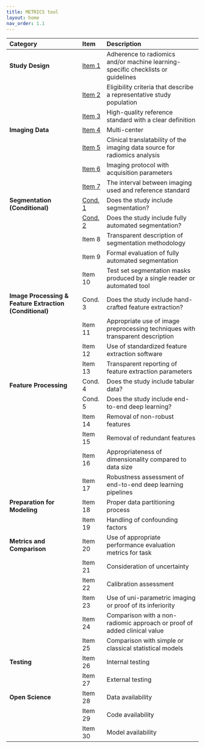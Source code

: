 ```yaml
---
title: METRICS tool
layout: home
nav_order: 1.1
---
```


| **Category**                         | **Item**   | **Description**                                                                 |
|:------------------------------------|:-----------|:--------------------------------------------------------------------------------|
| **Study Design**                    | [Item 1](https://radiomic.github.io/METRICS-E3/docs/Study%20Design%20(Item%201-3)/Item%201.html)     | Adherence to radiomics and/or machine learning-specific checklists or guidelines |
|                                     | [Item 2](https://radiomic.github.io/METRICS-E3/docs/Study%20Design%20(Item%201-3)/Item%202.html)     | Eligibility criteria that describe a representative study population           |
|                                     | [Item 3](https://radiomic.github.io/METRICS-E3/docs/Study%20Design%20(Item%201-3)/Item%203.html)     | High-quality reference standard with a clear definition                        |
| **Imaging Data**                    | [Item 4](https://radiomic.github.io/METRICS-E3/docs/Imaging%20Data%20(Item%204-7)/Item%204.html)     | Multi-center                                                                   |
|                                     | [Item 5](https://radiomic.github.io/METRICS-E3/docs/Imaging%20Data%20(Item%204-7)/Item%205.html)     | Clinical translatability of the imaging data source for radiomics analysis     |
|                                     | [Item 6](https://radiomic.github.io/METRICS-E3/docs/Imaging%20Data%20(Item%204-7)/Item%206.html)     | Imaging protocol with acquisition parameters                                   |
|                                     | [Item 7](https://radiomic.github.io/METRICS-E3/docs/Imaging%20Data%20(Item%204-7)/Item%207.html)     | The interval between imaging used and reference standard                       |
| **Segmentation (Conditional)**      | [Cond. 1](https://radiomic.github.io/METRICS-E3/docs/Segmentation%20(Con%201-2%20Item%208-10)/Condition%201.html)    | Does the study include segmentation?                                           |
|                                     | [Cond. 2](https://radiomic.github.io/METRICS-E3/docs/Segmentation%20(Con%201-2%20Item%208-10)/Condition%202.html)    | Does the study include fully automated segmentation?                           |
|                                     | Item 8     | Transparent description of segmentation methodology                            |
|                                     | Item 9     | Formal evaluation of fully automated segmentation                              |
|                                     | Item 10    | Test set segmentation masks produced by a single reader or automated tool      |
| **Image Processing & Feature Extraction (Conditional)** | Cond. 3    | Does the study include hand-crafted feature extraction?                        |
|                                     | Item 11    | Appropriate use of image preprocessing techniques with transparent description |
|                                     | Item 12    | Use of standardized feature extraction software                                |
|                                     | Item 13    | Transparent reporting of feature extraction parameters                         |
| **Feature Processing**              | Cond. 4    | Does the study include tabular data?                                           |
|                                     | Cond. 5    | Does the study include end-to-end deep learning?                               |
|                                     | Item 14    | Removal of non-robust features                                                 |
|                                     | Item 15    | Removal of redundant features                                                  |
|                                     | Item 16    | Appropriateness of dimensionality compared to data size                        |
|                                     | Item 17    | Robustness assessment of end-to-end deep learning pipelines                    |
| **Preparation for Modeling**        | Item 18    | Proper data partitioning process                                               |
|                                     | Item 19    | Handling of confounding factors                                                |
| **Metrics and Comparison**          | Item 20    | Use of appropriate performance evaluation metrics for task                     |
|                                     | Item 21    | Consideration of uncertainty                                                   |
|                                     | Item 22    | Calibration assessment                                                         |
|                                     | Item 23    | Use of uni-parametric imaging or proof of its inferiority                      |
|                                     | Item 24    | Comparison with a non-radiomic approach or proof of added clinical value       |
|                                     | Item 25    | Comparison with simple or classical statistical models                         |
| **Testing**                         | Item 26    | Internal testing                                                               |
|                                     | Item 27    | External testing                                                               |
| **Open Science**                    | Item 28    | Data availability                                                              |
|                                     | Item 29    | Code availability                                                              |
|                                     | Item 30    | Model availability                                                             |
